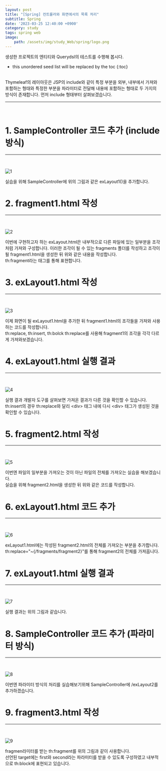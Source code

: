 ```yaml
---
layout: post
title: "[Spring] 컨트롤러와 화면에서의 목록 처리"
subtitle: Spring
date: '2023-03-25 12:40:00 +0900'
category: study
tags: spring web
image:
    path: /assets/img/study_Web/spring/logo.png
---
```


생성한 프로젝트의 엔티티와 Querydsl의 테스트를 수행해 봅시다.

<!--more-->

* this unordered seed list will be replaced by the toc
{:toc}
<br>
Thymeleaf의 레이아웃은 JSP의 include와 같이 특정 부분을 외부, 내부에서 가져와 포함하는 형태와 특정한 부분을 파라미터로 전달해 내용에 포함하는 형태로 두 가지의 방식이 존재합니다. 먼저 include 형태부터 살펴보겠습니다.

---
<br>

# 1. SampleController 코드 추가 (include 방식)
---
<br>

![1](/assets/img/study_Web/spring/2023-03-25-[Spring]_컨트롤러와_화면에서의_목록_처리/1.png)
<br>

실습을 위해 SampleController에 위의 그림과 같은 exLayout1()을 추가합니다.<br>

# 2. fragment1.html 작성
---
<br>

![2](/assets/img/study_Web/spring/2023-03-25-[Spring]_컨트롤러와_화면에서의_목록_처리/2.png)
<br>

이번에 구현하고자 하는 exLayout.html은 내부적으로 다른 파일에 있는 일부분을 조각처럼 가져와 구성합니다. 이러한 조각이 될 수 있는 fragments 폴더를 작성하고 조각이 될 fragment1.html을 생성한 뒤 위와 같은 내용을 작성합니다.<br>
th:fragment라는 태그를 통해 표현합니다.<br>

# 3. exLayout1.html 작성
---
<br>

![3](/assets/img/study_Web/spring/2023-03-25-[Spring]_컨트롤러와_화면에서의_목록_처리/3.png)
<br>

이제 화면이 될 exLayout1.html을 추가한 뒤 fragment1.html의 조각들을 가져와 사용하는 코드를 작성합니다.<br>
th:replace, th:insert, th:bolck th:replace를 사용해 fragment1의 조각을 각각 다르게 가져와보겠습니다.<br>


# 4. exLayout1.html 실행 결과
---
<br>

![4](/assets/img/study_Web/spring/2023-03-25-[Spring]_컨트롤러와_화면에서의_목록_처리/4.png)
<br>

실행 결과 개발자 도구를 살펴보면 가져온 결과가 다른 것을 확인할 수 있습니다.<br>
th:insert의 경우 th:replace와 달리 \<div\> 태그 내에 다시 \<div\> 태그가 생성된 것을 확인할 수 있습니다.<br>

# 5. fragment2.html 작성
---
<br>

![5](/assets/img/study_Web/spring/2023-03-25-[Spring]_컨트롤러와_화면에서의_목록_처리/5.png)
<br>

이번엔 파일의 일부분을 가져오는 것이 아닌 파일의 전체를 가져오는 실습을 해보겠습니다.<br>
실습을 위해 fragment2.html을 생성한 뒤 위와 같은 코드를 작성합니다.<br>

# 6. exLayout1.html 코드 추가
---
<br>

![6](/assets/img/study_Web/spring/2023-03-25-[Spring]_컨트롤러와_화면에서의_목록_처리/6.png)
<br>

exLayout1.html에는 작성된 fragment2.html의 전체를 가져오는 부분을 추가합니다.<br>
th:replace="~{/fragments/fragment2}"를 통해 fragment2의 전체를 가져옵니다.<br>

# 7. exLayout1.html 실행 결과
---
<br>

![7](/assets/img/study_Web/spring/2023-03-25-[Spring]_컨트롤러와_화면에서의_목록_처리/7.png)
<br>

실행 결과는 위의 그림과 같습니다.<br>

# 8. SampleController 코드 추가 (파라미터 방식)
---
<br>

![8](/assets/img/study_Web/spring/2023-03-25-[Spring]_컨트롤러와_화면에서의_목록_처리/8.png)
<br>

이번엔 파라미터 방식의 처리를 실습해보기위해 SampleController에 /exLayout2를 추가하겠습니다.<br>

# 9. fragment3.html 작성
---
<br>

![9](/assets/img/study_Web/spring/2023-03-25-[Spring]_컨트롤러와_화면에서의_목록_처리/9.png)
<br>

fragmen라미터를 받는 th:fragment를 위의 그림과 같이 사용합니다.<br>
선언된 target에는 first와 second라는 파라미터를 받을 수 있도록 구성하였고 내부적으로 th:block에 표현되고 있습니다.<br> 

